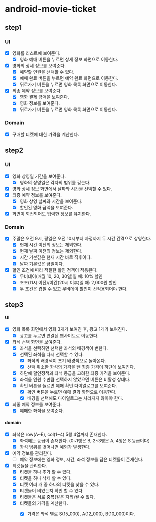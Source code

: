 # android-movie-ticket

## step1

### UI
- [x] 영화를 리스트에 보여준다.
  - [x] 영화 예매 버튼을 누르면 상세 정보 화면으로 이동한다.
- [x] 영화의 상세 정보를 보여준다.
  - [x] 예약할 인원을 선택할 수 있다.
  - [x] 예매 완료 버튼을 누르면 예약 완료 화면으로 이동한다.
  - [x] 뒤로가기 버튼을 누르면 영화 목록 화면으로 이동한다.
- [x] 최종 예약 정보를 보여준다.
  - [x] 영화 결제 금액을 보여준다.
  - [x] 영화 정보를 보여준다.
  - [x] 뒤로가기 버튼을 누르면 영화 목록 화면으로 이동한다.

### Domain
- [x] 구매할 티켓에 대한 가격을 계산한다.

## step2

### UI
- [x] 영화 상영일 기간을 보여준다.
  - [x] 영화의 상영일은 각자의 범위를 갖는다.
- [x] 영화 상세 정보 화면에서 날짜와 시간을 선택할 수 있다.
- [x] 최종 예약 정보를 보여준다.
  - [x] 영화 상영 날짜와 시간을 보여준다.
  - [x] 할인된 영화 금액을 보여준다.
- [x] 화면이 회전되어도 입력한 정보를 유지한다.

### Domain
- [x] 주말은 오전 9시, 평일은 오전 10시부터 자정까지 두 시간 간격으로 상영한다.
  - [x] 현재 시간 이전의 정보는 제외한다.
  - [x] 현재 날짜 이전의 정보는 제외한다.
  - [x] 시간 기본값은 현재 시간 바로 직후이다.
  - [x] 날짜 기본값은 금일이다.
- [x] 할인 조건에 따라 적절한 할인 정책이 적용된다.
  - [x] 무비데이(매월 10, 20, 30일)일 때: 10% 할인
  - [x] 조조(11시 이전)/야간(20시 이후)일 때: 2,000원 할인
  - [x] 두 조건은 겹칠 수 있고 무비데이 할인이 선적용되어야 한다.

## step3

#### UI
- [x] 영화 목록 화면에서 영화 3개가 보여진 후, 광고 1개가 보여진다.
  - [x] 광고를 누르면 연결된 웹사이트로 이동한다. 

- [x] 좌석 선택 화면을 보여준다.
  - [x] 좌석을 선택하면 선택한 좌석의 배경색이 변한다.
  - [x] 선택된 좌석을 다시 선택할 수 있다.
    - [x] 좌석의 배경색이 초기 배경색으로 돌아온다.
    - [x] 선택 취소한 좌석의 가격을 뺀 최종 가격이 하단에 보여진다.
  - [x] 하단에 할인정책과 좌석 등급을 고려한 최종 가격을 보여준다.
  - [x] 좌석을 인원 수만큼 선택하지 않았으면 버튼은 비활성 상태다.
  - [x] 확인 버튼을 눌르면 예매 확인 다이얼로그를 보여준다.
    - [x] 확인 버튼을 누르면 예매 결과 화면으로 이동한다. 
    - [x] 배경을 선택해도 다이얼로그는 사라지지 않아야 한다.

- [x] 최종 예약 정보를 보여준다.
  - [x] 예매한 좌석을 보여준다.

#### domain
- [x] 좌석은 row(A~E), col(1~4) 5행 4열까지 존재한다.
  - [x] 좌석에는 등급이 존재한다. (0~1행은 B, 2~3행은 A, 4행은 S 등급이다)
  - [x] 좌석 범위를 벗어나면 예외가 발생한다.
- [x] 예약 정보를 관리한다.
  - [ ] 예약 정보에는 영화 정보, 시간, 좌석 정보를 담은 티켓들이 존재한다.
- [x] 티켓들을 관리한다.
  - [x] 티켓을 하나 추가 할 수 있다.
  - [x] 티켓을 하나 삭제 할 수 있다.
  - [x] 티켓 여러 개 중 하나의 티켓을 찾을 수 있다.
  - [x] 티켓들이 비었는지 확인 할 수 있다.
  - [x] 티켓들은 서로 중복(같은 자리)될 수 없다.
  - [x] 티켓들의 가격을 계산한다.
    - [x] 가격은 좌석 별로 S(15_000), A(12_000), B(10_000)이다. 

